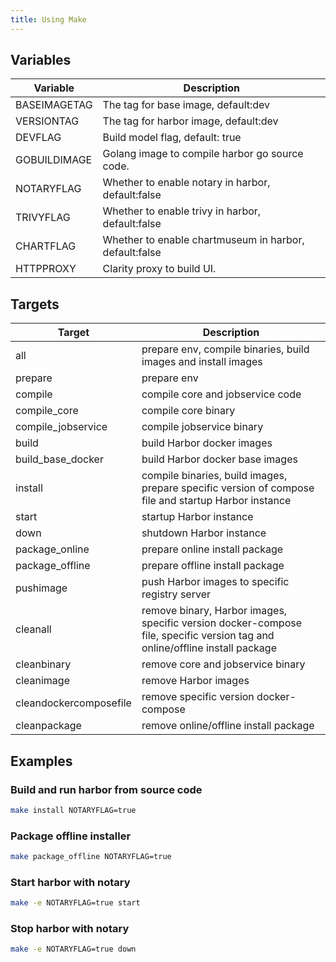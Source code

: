 ```yaml
---
title: Using Make
---
```


## Variables

Variable           | Description
-------------------|-------------
BASEIMAGETAG       | The tag for base image, default:dev
VERSIONTAG         | The tag for harbor image, default:dev
DEVFLAG            | Build model flag, default: true
GOBUILDIMAGE       | Golang image to compile harbor go source code.
NOTARYFLAG         | Whether to enable notary in harbor, default:false
TRIVYFLAG          | Whether to enable trivy in harbor, default:false
CHARTFLAG          | Whether to enable chartmuseum in harbor, default:false
HTTPPROXY          | Clarity proxy to build UI.

## Targets

Target              | Description
--------------------|-------------
all                 | prepare env, compile binaries, build images and install images
prepare             | prepare env
compile             | compile core and jobservice code
compile_core        | compile core binary
compile_jobservice  | compile jobservice binary
build               | build Harbor docker images
build_base_docker   | build Harbor docker base images
install             | compile binaries, build images, prepare specific version of compose file and startup Harbor instance
start               | startup Harbor instance
down                | shutdown Harbor instance
package_online      | prepare online install package
package_offline     | prepare offline install package
pushimage           | push Harbor images to specific registry server
cleanall            | remove binary, Harbor images, specific version docker-compose file, specific version tag and online/offline install package
cleanbinary         | remove core and jobservice binary
cleanimage          | remove Harbor images
cleandockercomposefile  | remove specific version docker-compose
cleanpackage        | remove online/offline install package

## Examples

### Build and run harbor from source code

```sh
make install NOTARYFLAG=true
```

### Package offline installer

```sh
make package_offline NOTARYFLAG=true
```

### Start harbor with notary

```sh
make -e NOTARYFLAG=true start
```

### Stop harbor with notary

```sh
make -e NOTARYFLAG=true down
```
